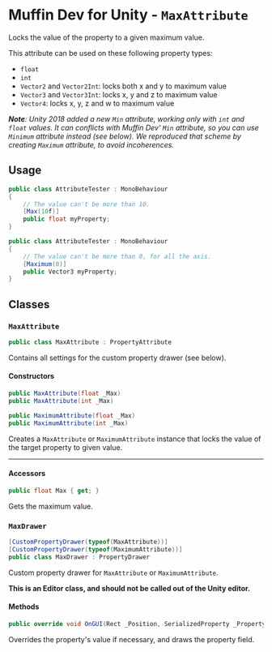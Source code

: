 # Muffin Dev for Unity - `MaxAttribute`

Locks the value of the property to a given maximum value.

This attribute can be used on these following property types:

- `float`
- `int`
- `Vector2` and `Vector2Int`: locks both x and y to maximum value
- `Vector3` and `Vector3Int`: locks x, y and z to maximum value
- `Vector4`: locks x, y, z and w to maximum value

***Note**: Unity 2018 added a new `Min` attribute, working only with `int` and `float` values. It can conflicts with Muffin Dev' `Min` attribute, so you can use `Minimum` attribute instead (see below). We reproduced that scheme by creating `Maximum` attribute, to avoid incoherences.*

## Usage

```cs
public class AttributeTester : MonoBehaviour
{
    // The value can't be more than 10.
    [Max(10f)]
    public float myProperty;
}
```

```cs
public class AttributeTester : MonoBehaviour
{
    // The value can't be more than 0, for all the axis.
    [Maximum(0)]
    public Vector3 myProperty;
}
```

## Classes

### `MaxAttribute`

```cs
public class MaxAttribute : PropertyAttribute
```

Contains all settings for the custom property drawer (see below).

#### Constructors

```cs
public MaxAttribute(float _Max)
public MaxAttribute(int _Max)
```

```cs
public MaximumAttribute(float _Max)
public MaximumAttribute(int _Max)
```

Creates a `MaxAttribute` or `MaximumAttribute` instance that locks the value of the target property to given value.

---

#### Accessors

```cs
public float Max { get; }
```

Gets the maximum value.

### `MaxDrawer`

```cs
[CustomPropertyDrawer(typeof(MaxAttribute))]
[CustomPropertyDrawer(typeof(MaximumAttribute))]
public class MaxDrawer : PropertyDrawer
```

Custom property drawer for `MaxAttribute` or `MaximumAttribute`.

**This is an Editor class, and should not be called out of the Unity editor.**

#### Methods

```cs
public override void OnGUI(Rect _Position, SerializedProperty _Property, GUIContent _Label)
```

Overrides the property's value if necessary, and draws the property field.